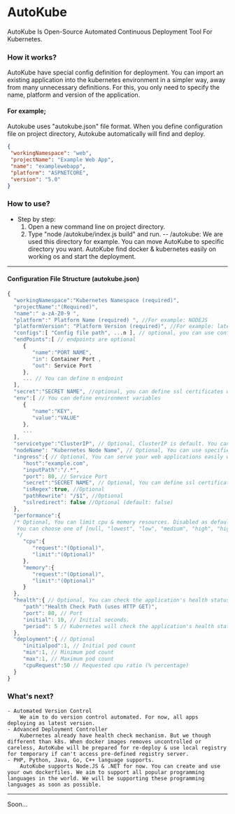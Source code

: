 
# AutoKube
AutoKube Is Open-Source Automated Continuous Deployment Tool For Kubernetes. 

### How it works?
AutoKube have special config definition for deployment. You can import an existing application into the kubernetes environment in a simpler way, away from many unnecessary definitions. For this, you only need to specify the name, platform and version of the application.

#### For example;
	
Autokube uses "autokube.json" file format. When you define configuration file on project directory, Autokube automatically will find and deploy.

 ```json
 {
  "workingNamespace": "web",
  "projectName": "Example Web App",
  "name": "examplewebapp",
  "platform": "ASPNETCORE",
  "version": "5.0"
}
 ```

### How to use?
- Step by step:
	1) Open a new command line on project directory. 
	2) Type "node /autokube/index.js build" and run.
		-- /autokube: We are used this directory for example. You can move AutoKube to specific directory you want.
	AutoKube find docker & kubernetes easily on working os and start the deployment.

---
#### Configuration File Structure (autokube.json)
 ```js
{
   "workingNamespace":"Kubernetes Namespace (required)",
   "projectName":"(Required)",
   "name":" a-zA-Z0-9 ",
   "platform":" Platform Name (required) ", //For example: NODEJS
   "platformVersion": "Platform Version (required)", //For example: latest, any or specify version
   "configs":[ "Config file path", ...n ], // optional, you can use config files with configmap
   "endPoints":[ // endpoints are optional
      {
         "name":"PORT NAME",
         "in": Container Port ,
         "out": Service Port
      },
      ... // You can define n endpoint
   ],
   "secret":"SECRET NAME", //optional, you can define ssl certificates with this option
   "env":[ // You can define environment variables
      {
         "name":"KEY",
         "value":"VALUE"
      },
      ...
   ],
   "servicetype":"ClusterIP", // Optional, ClusterIP is default. You can choose one of ["NodePort", "LoadBalancer", "ClusterIP"]
   "nodeName": "Kubernetes Node Name", // Optional, You can use specified Kubernetes Node
   "ingress":{ // Optional, You can serve your web applications easily with this option
      "host":"example.com",
      "inputPath":"/.*",
      "port": 80, // Service Port
      "secret":"SECRET NAME", // Optional, You can define ssl certificates with this option. That's same with general secret option
      "isRegex":true, //Optional
      "pathRewrite": "/$1", //Optional
      "sslredirect": false //Optional (default: false)
   },
   "performance":{ 
   /* Optional, You can limit cpu & memory resources. Disabled as default
	You can choose one of [null, "lowest", "low", "medium", "high", "highest"]
	*/
      "cpu":{
         "request":"(Optional)",
         "limit":"(Optional)"
      },
      "memory":{
         "request":"(Optional)",
         "limit":"(Optional)"
      }
   },
   "health":{ // Optional, You can check the application's health status.
      "path":"Health Check Path (uses HTTP GET)",
      "port": 80, // Port
      "initial": 10, // Initial seconds. 
      "period": 5 // Kubernetes will check the application's health status each 5 seconds and it's will work when deployment completed
   },
   "deployment":{ // Optional
      "initialpod":1, // Initial pod count
      "min":1, // Minimum pod count
      "max":1, // Maximum pod count
      "cpuRequest":50 // Requested cpu ratio (% percentage)
   }
}
```

### What's next?
	- Automated Version Control
		We aim to do version control automated. For now, all apps deploying as latest version.
	- Advanced Deployment Controller
		Kubernetes already have health check mechanism. But we though different than k8s. When docker images removes uncontrolled or careless, AutoKube will be prepared for re-deploy & use local registry for temporary if can't access pre-defined registry server.
	- PHP, Python, Java, Go, C++ language supports.
		AutoKube supports Node.JS & .NET for now. You can create and use your own dockerfiles. We aim to support all popular programming languages in the world. We will be supporting these programming languages as soon as possible.

---

Soon...
